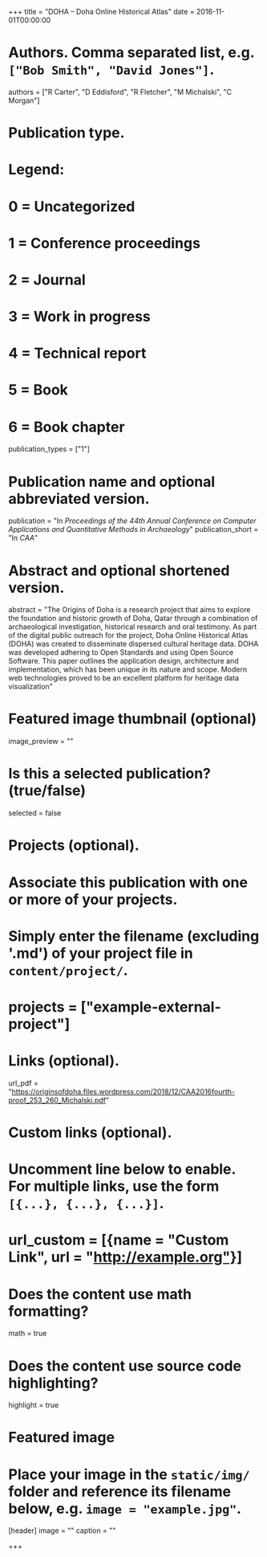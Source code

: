 +++
title = "DOHA – Doha Online Historical Atlas"
date = 2016-11-01T00:00:00

# Authors. Comma separated list, e.g. `["Bob Smith", "David Jones"]`.
authors = ["R Carter", "D Eddisford", "R Fletcher", "M Michalski", "C Morgan"]

# Publication type.
# Legend:
# 0 = Uncategorized
# 1 = Conference proceedings
# 2 = Journal
# 3 = Work in progress
# 4 = Technical report
# 5 = Book
# 6 = Book chapter
publication_types = ["1"]

# Publication name and optional abbreviated version.
publication = "In *Proceedings of the 44th Annual Conference on Computer Applications and Quantitative Methods in Archaeology*"
publication_short = "In *CAA*"

# Abstract and optional shortened version.
abstract = "The Origins of Doha is a research project that aims to explore the foundation and historic growth of Doha, Qatar through a combination of archaeological investigation, historical research and oral testimony. As part of the digital public outreach for the project, Doha Online Historical Atlas (DOHA) was created to disseminate dispersed cultural heritage data. DOHA was developed adhering to Open Standards and using Open Source Software. This paper outlines the application design, architecture and implementation, which has been unique in its nature and scope. Modern web technologies proved to be an excellent platform for heritage data visualization"

# Featured image thumbnail (optional)
image_preview = ""

# Is this a selected publication? (true/false)
selected = false

# Projects (optional).
#   Associate this publication with one or more of your projects.
#   Simply enter the filename (excluding '.md') of your project file in `content/project/`.
#   projects = ["example-external-project"]

# Links (optional).
url_pdf = "https://originsofdoha.files.wordpress.com/2018/12/CAA2016fourth-proof_253_260_Michalski.pdf"


# Custom links (optional).
#   Uncomment line below to enable. For multiple links, use the form `[{...}, {...}, {...}]`.
#   url_custom = [{name = "Custom Link", url = "http://example.org"}]

# Does the content use math formatting?
math = true

# Does the content use source code highlighting?
highlight = true

# Featured image
# Place your image in the `static/img/` folder and reference its filename below, e.g. `image = "example.jpg"`.
[header]
image = ""
caption = ""

+++

